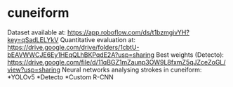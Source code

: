 # cuneiform
Dataset available at:
https://app.roboflow.com/ds/t1bzmgivYH?key=qSadLELYkV
Quantitative evaluation at:
https://drive.google.com/drive/folders/1cbtU-bEAVWWCJE6Ey1HEqQLhBKPqdE2A?usp=sharing
Best weights (Detecto):
https://drive.google.com/file/d/11qBGZ1mZaunp3OW9L8fxmZ5qJZceZoGL/view?usp=sharing
Neural networks analysing strokes in cuneiform:
  *YOLOv5
  *Detecto
  *Custom R-CNN
